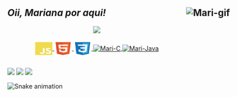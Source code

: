 ## _Oii, Mariana por aqui!_  <img align="right" alt="Mari-gif" height="100" width="100" src="https://i.picasion.com/pic92/fa9125b63f058e4e9ed86444c96f31e4.gif">

<div align="center">
  <a href="https://github.com/mari254314">
  <img height="180em" src="https://github-readme-stats.vercel.app/api/top-langs/?username=mari254314&layout=compact&theme=dark")](https://github.com/mari254314/github-readme-stats"/>
</div>

<div style="display: inline_block" align="center"><br>
  <img align="center" alt="Mari-Js" height="30" width="40" src="https://raw.githubusercontent.com/devicons/devicon/master/icons/javascript/javascript-plain.svg">
  <img align="center" alt="Mari-HTML" height="30" width="40" src="https://raw.githubusercontent.com/devicons/devicon/master/icons/html5/html5-original.svg">
  <img align="center" alt="Mari-CSS" height="30" width="40" src="https://raw.githubusercontent.com/devicons/devicon/master/icons/css3/css3-original.svg">
  <img align="center" alt="Mari-C" height="30" width="40" src="https://cdn.jsdelivr.net/gh/devicons/devicon/icons/c/c-original.svg" />
  <img align="center" alt="Mari-Java" height="30" width="40" src="https://cdn.jsdelivr.net/gh/devicons/devicon/icons/java/java-original.svg" /> <br>
</div>
 
##
                                                                                                                                            
 <div> 
    <a href="https://instagram.com/eu.mari.araujo" target="_blank"><img src="https://img.shields.io/badge/-Instagram-%23E4405F?style=for-the-badge&logo=instagram&logoColor=white" target="_blank"></a>
    <a href = "mailto:maripereiraaraujo2402@gmail.com"><img src="https://img.shields.io/badge/-Gmail-%23333?style=for-the-badge&logo=gmail&logoColor=white" target="_blank"></a>
    <a href="https://www.linkedin.com/in/mariana-araujo2402" target="_blank"><img src="https://img.shields.io/badge/-LinkedIn-%230077B5?style=for-the-badge&logo=linkedin&logoColor=white" target="_blank"></a> <br>    
</div>

   ![Snake animation](https://github.com/mari254314/mari254314/blob/output/github-contribution-grid-snake.svg)

